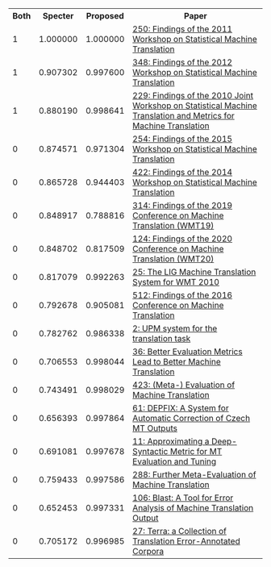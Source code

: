 <html><table><tr>
<th>Both</th>
<th>Specter</th>
<th>Proposed</th>
<th>Paper</th>
</tr>
<tr>
<td>1</td>
<td>1.000000</td>
<td>1.000000</td>
<td><a href="https://www.semanticscholar.org/paper/2d60175fa4c4d2f9339d95f7ae2c5ce30c11575d">250: Findings of the 2011 Workshop on Statistical Machine Translation</a></td>
</tr>
<tr>
<td>1</td>
<td>0.907302</td>
<td>0.997600</td>
<td><a href="https://www.semanticscholar.org/paper/cd17f62533ed110e6b31979f18680a4c6feb15a5">348: Findings of the 2012 Workshop on Statistical Machine Translation</a></td>
</tr>
<tr>
<td>1</td>
<td>0.880190</td>
<td>0.998641</td>
<td><a href="https://www.semanticscholar.org/paper/da6918ed87095d1313bd20606a934f899d4084b0">229: Findings of the 2010 Joint Workshop on Statistical Machine Translation and Metrics for Machine Translation</a></td>
</tr>
<tr>
<td>0</td>
<td>0.874571</td>
<td>0.971304</td>
<td><a href="https://www.semanticscholar.org/paper/feb420a4ac7c5719d51480053cd3e8669d5f2062">254: Findings of the 2015 Workshop on Statistical Machine Translation</a></td>
</tr>
<tr>
<td>0</td>
<td>0.865728</td>
<td>0.944403</td>
<td><a href="https://www.semanticscholar.org/paper/5ec85a0d88adcc4344bb5cc81b0d1aef9bcd8dcc">422: Findings of the 2014 Workshop on Statistical Machine Translation</a></td>
</tr>
<tr>
<td>0</td>
<td>0.848917</td>
<td>0.788816</td>
<td><a href="https://www.semanticscholar.org/paper/ea3e18c7b10a137d495054682c055a80b5be768c">314: Findings of the 2019 Conference on Machine Translation (WMT19)</a></td>
</tr>
<tr>
<td>0</td>
<td>0.848702</td>
<td>0.817509</td>
<td><a href="https://www.semanticscholar.org/paper/e8f297e161f57e461ede2d4e0c26573981cad077">124: Findings of the 2020 Conference on Machine Translation (WMT20)</a></td>
</tr>
<tr>
<td>0</td>
<td>0.817079</td>
<td>0.992263</td>
<td><a href="https://www.semanticscholar.org/paper/8a9fc507c3c7fb15253c608d3c760dd87cc347ee">25: The LIG Machine Translation System for WMT 2010</a></td>
</tr>
<tr>
<td>0</td>
<td>0.792678</td>
<td>0.905081</td>
<td><a href="https://www.semanticscholar.org/paper/1a327709cc53ff9e52454e50a643abf4a0ac92af">512: Findings of the 2016 Conference on Machine Translation</a></td>
</tr>
<tr>
<td>0</td>
<td>0.782762</td>
<td>0.986338</td>
<td><a href="https://www.semanticscholar.org/paper/279fee6f6334d09e90341f676c3138c86dce494b">2: UPM system for the translation task</a></td>
</tr>
<tr>
<td>0</td>
<td>0.706553</td>
<td>0.998044</td>
<td><a href="https://www.semanticscholar.org/paper/a9a85820bce7628cd42cf7ae0711080666a7f474">36: Better Evaluation Metrics Lead to Better Machine Translation</a></td>
</tr>
<tr>
<td>0</td>
<td>0.743491</td>
<td>0.998029</td>
<td><a href="https://www.semanticscholar.org/paper/20c11546a035d2fa2fa1121a7b31e890d20d6b6b">423: (Meta-) Evaluation of Machine Translation</a></td>
</tr>
<tr>
<td>0</td>
<td>0.656393</td>
<td>0.997864</td>
<td><a href="https://www.semanticscholar.org/paper/3be210bb67fa9d080eeba387cf3cf73a665c2c00">61: DEPFIX: A System for Automatic Correction of Czech MT Outputs</a></td>
</tr>
<tr>
<td>0</td>
<td>0.691081</td>
<td>0.997678</td>
<td><a href="https://www.semanticscholar.org/paper/ed2e1a6572b54c1ef617f8e30e7fcf09eac1eae8">11: Approximating a Deep-Syntactic Metric for MT Evaluation and Tuning</a></td>
</tr>
<tr>
<td>0</td>
<td>0.759433</td>
<td>0.997586</td>
<td><a href="https://www.semanticscholar.org/paper/be9bca1e9b0192fc49b316f2701242b50d98d456">288: Further Meta-Evaluation of Machine Translation</a></td>
</tr>
<tr>
<td>0</td>
<td>0.652453</td>
<td>0.997331</td>
<td><a href="https://www.semanticscholar.org/paper/f494a711eac393801d1a6b715ebe1b7379571f49">106: Blast: A Tool for Error Analysis of Machine Translation Output</a></td>
</tr>
<tr>
<td>0</td>
<td>0.705172</td>
<td>0.996985</td>
<td><a href="https://www.semanticscholar.org/paper/a709b0bf733b607a9fd95a07c1e5e899e5a25063">27: Terra: a Collection of Translation Error-Annotated Corpora</a></td>
</tr>
</table></html>
